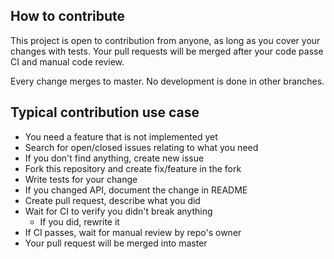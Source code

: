 ## How to contribute

This project is open to contribution from anyone, as long as you cover your changes with tests. Your pull requests will be merged after your code passe CI and manual code review.

Every change merges to master. No development is done in other branches.

## Typical contribution use case

- You need a feature that is not implemented yet
- Search for open/closed issues relating to what you need
- If you don't find anything, create new issue
- Fork this repository and create fix/feature in the fork
- Write tests for your change
- If you changed API, document the change in README
- Create pull request, describe what you did
- Wait for CI to verify you didn't break anything
    - If you did, rewrite it
- If CI passes, wait for manual review by repo's owner
- Your pull request will be merged into master